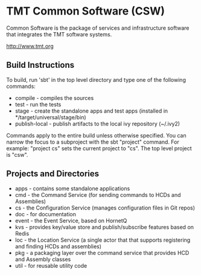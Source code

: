 TMT Common Software (CSW)
=========================

Common Software is the package of services and infrastructure software that integrates the TMT software systems.

http://www.tmt.org

Build Instructions
------------------

To build, run 'sbt' in the top level directory and type one of the following commands:

* compile - compiles the sources
* test - run the tests
* stage - create the standalone apps and test apps (installed in */target/universal/stage/bin)
* publish-local - publish artifacts to the local ivy repository (~/.ivy2)

Commands apply to the entire build unless otherwise specified.
You can narrow the focus to a subproject with the sbt "project" command.
For example: "project cs" sets the current project to "cs". The top level project is "csw".

Projects and Directories
------------------------

* apps - contains some standalone applications
* cmd - the Command Service (for sending commands to HCDs and Assemblies)
* cs - the Configuration Service (manages configuration files in Git repos)
* doc - for documentation
* event - the Event Service, based on HornetQ
* kvs - provides key/value store and publish/subscribe features based on Redis
* loc - the Location Service (a single actor that that supports registering and finding HCDs and assemblies)
* pkg - a packaging layer over the command service that provides HCD and Assembly classes
* util - for reusable utility code

